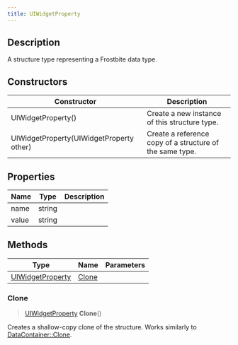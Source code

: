 ```yaml
---
title: UIWidgetProperty
---
```

## Description

A structure type representing a Frostbite data type.

## Constructors

| Constructor                              | Description                                              |
| ---------------------------------------- | -------------------------------------------------------- |
| UIWidgetProperty()                       | Create a new instance of this structure type.            |
| UIWidgetProperty(UIWidgetProperty other) | Create a reference copy of a structure of the same type. |

## Properties

| Name  | Type   | Description |
| ----- | ------ | ----------- |
| name  | string |             |
| value | string |             |

## Methods

| Type                                 | Name            | Parameters |
| ------------------------------------ | --------------- | ---------- |
| [UIWidgetProperty](UIWidgetProperty) | [Clone](#clone) |            |

### Clone

> [UIWidgetProperty](UIWidgetProperty) **Clone**()

Creates a shallow-copy clone of the structure. Works similarly to [DataContainer::Clone](/vext/ref/shared/class/datacontainer#clone).
